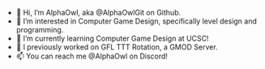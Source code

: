 - 👋 Hi, I’m AlphaOwl, aka @AlphaOwlGit on Github.
- 👀 I’m interested in Computer Game Design, specifically level design and programming.
- 🌱 I’m currently learning Computer Game Design at UCSC!
- 💞️ I previously worked on GFL TTT Rotation, a GMOD Server.
- 📫 You can reach me @AlphaOwl on Discord!

<!---
AlphaOwlGit/AlphaOwlGit is a ✨ special ✨ repository because its `README.md` (this file) appears on your GitHub profile.
You can click the Preview link to take a look at your changes.
--->
